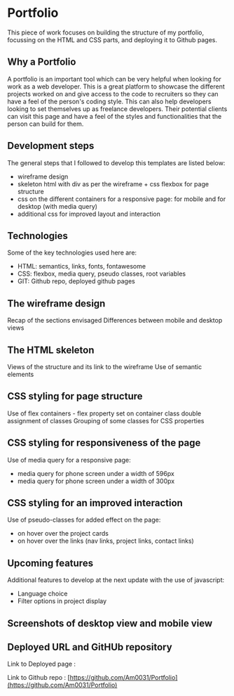 # Portfolio

This piece of work focuses on building the structure of my portfolio, focussing on the HTML and CSS parts, and deploying it to Github pages.

## Why a Portfolio

A portfolio is an important tool which can be very helpful when looking for work as a web developer. This is a great platform to showcase the different projects worked on and give access to the code to recruiters so they can have a feel of the person's coding style.
This can also help developers looking to set themselves up as freelance developers. Their potential clients can visit this page and have a feel of the styles and functionalities that the person can build for them.

## Development steps

The general steps that I followed to develop this templates are listed below:

- wireframe design
- skeleton html with div as per the wireframe + css flexbox for page structure
- css on the different containers for a responsive page: for mobile and for desktop (with media query)
- additional css for improved layout and interaction

## Technologies

Some of the key technologies used here are:

- HTML: semantics, links, fonts, fontawesome
- CSS: flexbox, media query, pseudo classes, root variables
- GIT: Github repo, deployed github pages

## The wireframe design

Recap of the sections envisaged
Differences between mobile and desktop views

## The HTML skeleton

Views of the structure and its link to the wireframe
Use of semantic elements

## CSS styling for page structure

Use of flex containers - flex property set on container class
double assignment of classes
Grouping of some classes for CSS properties

## CSS styling for responsiveness of the page

Use of media query for a responsive page:

- media query for phone screen under a width of 596px
- media query for phone screen under a width of 300px

## CSS styling for an improved interaction

Use of pseudo-classes for added effect on the page:

- on hover over the project cards
- on hover over the links (nav links, project links, contact links)

## Upcoming features

Additional features to develop at the next update with the use of javascript:

- Language choice
- Filter options in project display

## Screenshots of desktop view and mobile view

## Deployed URL and GitHUb repository

Link to Deployed page :

Link to Github repo : [https://github.com/Am0031/Portfolio](https://github.com/Am0031/Portfolio)
